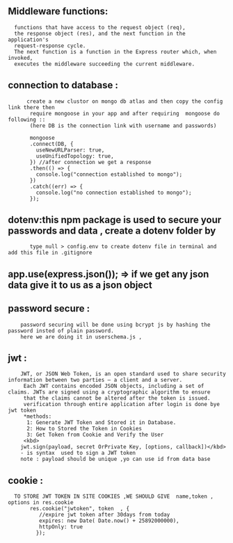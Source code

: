 ## Middleware functions:

      functions that have access to the request object (req),
      the response object (res), and the next function in the application's
      request-response cycle.
      The next function is a function in the Express router which, when invoked,
      executes the middleware succeeding the current middleware.

## connection to database :

          create a new clustor on mongo db atlas and then copy the config link there then
           require mongoose in your app and after requiring  mongoose do following ::
           (here DB is the connection link with username and passwords)

           mongoose
           .connect(DB, {
             useNewURLParser: true,
             useUnifiedTopology: true,
           }) //after connection we get a response
           .then(() => {
             console.log("connection established to mongo");
           })
           .catch((err) => {
             console.log("no connection established to mongo");
           });

## dotenv:this npm package is used to secure your passwords and data , create a dotenv folder by

           type null > config.env to create dotenv file in terminal and add this file in .gitignore

## app.use(express.json()); => if we get any json data give it to us as a json object

## password secure :

        password securing will be done using bcrypt js by hashing the password insted of plain password.
        here we are doing it in userschema.js ,

## jwt :

        JWT, or JSON Web Token, is an open standard used to share security information between two parties — a client and a server.
         Each JWT contains encoded JSON objects, including a set of claims. JWTs are signed using a cryptographic algorithm to ensure
         that the claims cannot be altered after the token is issued.
         verification through entire application after login is done bye jwt token
         *methods:
          1: Generate JWT Token and Stored it in Database.
          2: How to Stored the Token in Cookies
          3: Get Token from Cookie and Verify the User
         <kbd>
        jwt.sign(payload, secret OrPrivate Key, [options, callback])</kbd>
        - is syntax  used to sign a JWT token
        note : payload should be unique ,yo can use id from data base

## cookie :

      TO STORE JWT TOKEN IN SITE COOKIES ,WE SHOULD GIVE  name,token , options in res.cookie
           res.cookie("jwtoken", token  , {
              //expire jwt token after 30days from today
              expires: new Date( Date.now() + 25892000000),
              httpOnly: true
             });
             
